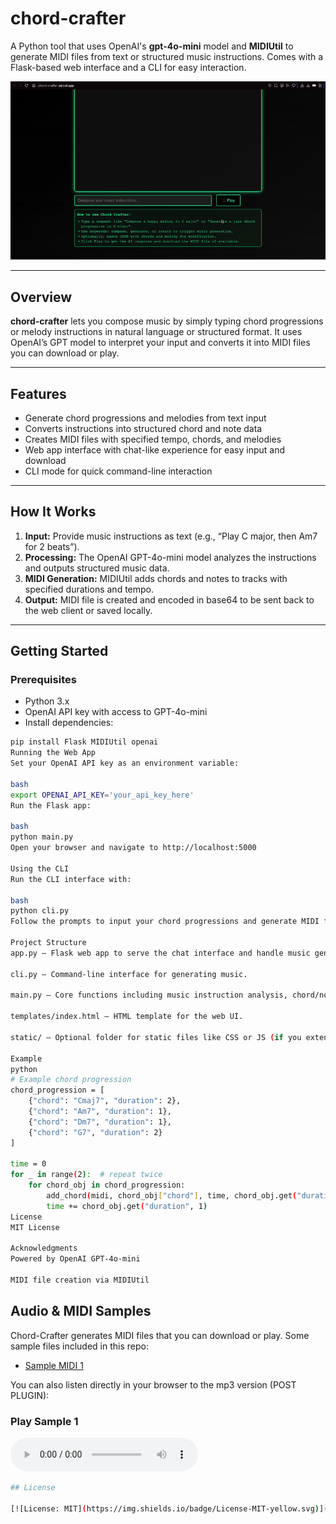 # chord-crafter

A Python tool that uses OpenAI's **gpt-4o-mini** model and **MIDIUtil** to generate MIDI files from text or structured music instructions. Comes with a Flask-based web interface and a CLI for easy interaction.

![A GIF of the real-time C-nebot dashboard in action](https://github.com/daniel-c-silva/chord-crafter/blob/main/Assets/chordcraft.gif?raw=true)

---

## Overview

**chord-crafter** lets you compose music by simply typing chord progressions or melody instructions in natural language or structured format. It uses OpenAI’s GPT model to interpret your input and converts it into MIDI files you can download or play.

---

## Features

- Generate chord progressions and melodies from text input
- Converts instructions into structured chord and note data
- Creates MIDI files with specified tempo, chords, and melodies
- Web app interface with chat-like experience for easy input and download
- CLI mode for quick command-line interaction

---

## How It Works

1. **Input:** Provide music instructions as text (e.g., “Play C major, then Am7 for 2 beats”).
2. **Processing:** The OpenAI GPT-4o-mini model analyzes the instructions and outputs structured music data.
3. **MIDI Generation:** MIDIUtil adds chords and notes to tracks with specified durations and tempo.
4. **Output:** MIDI file is created and encoded in base64 to be sent back to the web client or saved locally.

---

## Getting Started

### Prerequisites

- Python 3.x
- OpenAI API key with access to GPT-4o-mini
- Install dependencies:

```bash
pip install Flask MIDIUtil openai
Running the Web App
Set your OpenAI API key as an environment variable:

bash
export OPENAI_API_KEY='your_api_key_here'
Run the Flask app:

bash
python main.py
Open your browser and navigate to http://localhost:5000

Using the CLI
Run the CLI interface with:

bash
python cli.py
Follow the prompts to input your chord progressions and generate MIDI files from the terminal.

Project Structure
app.py — Flask web app to serve the chat interface and handle music generation requests.

cli.py — Command-line interface for generating music.

main.py — Core functions including music instruction analysis, chord/note adding, and MIDI file handling.

templates/index.html — HTML template for the web UI.

static/ — Optional folder for static files like CSS or JS (if you extend UI).

Example
python
# Example chord progression
chord_progression = [
    {"chord": "Cmaj7", "duration": 2},
    {"chord": "Am7", "duration": 1},
    {"chord": "Dm7", "duration": 1},
    {"chord": "G7", "duration": 2}
]

time = 0
for _ in range(2):  # repeat twice
    for chord_obj in chord_progression:
        add_chord(midi, chord_obj["chord"], time, chord_obj.get("duration", 1), track=0)
        time += chord_obj.get("duration", 1)
License
MIT License

Acknowledgments
Powered by OpenAI GPT-4o-mini

MIDI file creation via MIDIUtil
````

## Audio & MIDI Samples

Chord-Crafter generates MIDI files that you can download or play. Some sample files included in this repo:

- [Sample MIDI 1](https://github.com/daniel-c-silva/chord-crafter/blob/main/Assets/generated-3.mid?raw=true)

You can also listen directly in your browser to the mp3 version (POST PLUGIN):

### Play Sample 1
<audio controls>
  <source src="https://daniel-c-silva.github.io/chord-crafter/Assets/testfromprompt.mp3" type="audio/mpeg">
  Your browser does not support the audio element.
</audio>

```bash
## License

[![License: MIT](https://img.shields.io/badge/License-MIT-yellow.svg)](https://opensource.org/licenses/MIT)
```
